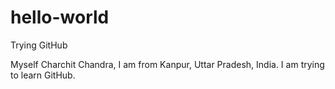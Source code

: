 # hello-world
Trying GitHub

Myself Charchit Chandra, I am from Kanpur, Uttar Pradesh, India. I am trying to learn GitHub.
